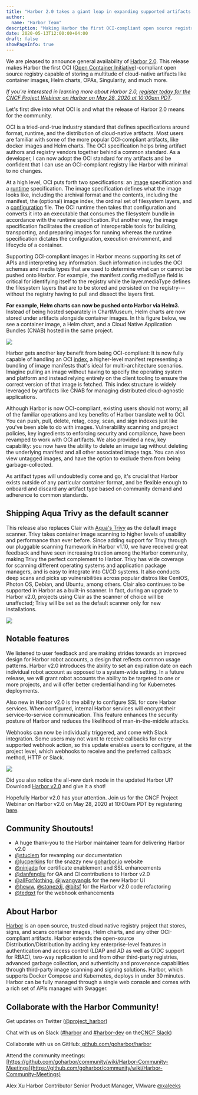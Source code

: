 ```yaml
---
title: "Harbor 2.0 takes a giant leap in expanding supported artifacts with OCI support"
author:
  name: "Harbor Team"
description: "Making Harbor the first OCI-compliant open source registry"
date: 2020-05-13T12:00:00+04:00
draft: false
showPageInfo: true
---
```


We are pleased to announce general availability of [Harbor 2.0](https://github.com/goharbor/harbor/releases/tag/v2.0.0). This
release makes Harbor the first OCI ([Open Container
Initiative](https://www.opencontainers.org/))-compliant open source
registry capable of storing a multitude of cloud-native artifacts like
container images, Helm charts, OPAs, Singularity, and much more.

*If you're interested in learning more about Harbor 2.0,
*[*register today for the CNCF Project Webinar on Harbor on May 28, 2020
at 10:00am
PDT*](https://zoom.us/webinar/register/7415882601786/WN_dVQGhggoQXmJ1rKPugEKyg)*.*

Let's first dive into what OCI is and what the release of Harbor 2.0
means for the community.

OCI is a tried-and-true industry standard that defines specifications
around format, runtime, and the distribution of cloud-native artifacts.
Most users are familiar with some of the more popular OCI-compliant
artifacts, like docker images and Helm charts. The OCI specification
helps bring artifact authors and registry vendors together behind a
common standard. As a developer, I can now adopt the OCI standard for my
artifacts and be confident that I can use an OCI-compliant registry like
Harbor with minimal to no changes.

At a high level, OCI puts forth two specifications: an
[image](https://github.com/opencontainers/image-spec/blob/master/spec.md)
specification and a
[runtime](https://github.com/opencontainers/runtime-spec/blob/master/spec.md)
specification. The image specification defines what the image looks
like, including the archival format and the contents, including the
manifest, the (optional) image index, the ordinal set of filesystem
layers, and a
[configuration](https://github.com/opencontainers/image-spec/blob/master/config.md)
file. The OCI runtime then takes that configuration and converts it into
an executable that consumes the filesystem bundle in accordance with the
runtime specification. Put another way, the image specification
facilitates the creation of interoperable tools for building,
transporting, and preparing images for running whereas the runtime
specification dictates the configuration, execution environment, and
lifecycle of a container.

Supporting OCI-compliant images in Harbor means supporting its set of
APIs and interpreting key information. Such information includes the OCI
schemas and media types that are used to determine what can or cannot be
pushed onto Harbor. For example, the manifest.config.mediaType field is
critical for identifying itself to the registry while the
layer.mediaType defines the filesystem layers that are to be stored and
persisted on the registry---without the registry having to pull and
dissect the layers first.

**For example, Helm charts can now be pushed onto Harbor via Helm3.**
Instead of being hosted separately in ChartMuseum, Helm charts are now
stored under artifacts alongside container images. In this figure below,
we see a container image, a Helm chart, and a Cloud Native Application
Bundles (CNAB) hosted in the same project.

![](../img/harbor-2.0-artifacts.png)

Harbor gets another key benefit from being OCI-compliant: It is now
fully capable of handling an OCI
[index](https://github.com/opencontainers/image-spec/blob/master/image-index.md),
a higher-level manifest representing a bundling of image manifests
that's ideal for multi-architecture scenarios. Imagine pulling an image
without having to specify the operating system and platform and instead
relying entirely on the client tooling to ensure the correct version of
that image is fetched. This index structure is widely leveraged by
artifacts like CNAB for managing distributed cloud-agnostic
applications.

Although Harbor is now OCI-compliant, existing users should not worry;
all of the familiar operations and key benefits of Harbor translate well
to OCI. You can push, pull, delete, retag, copy, scan, and sign indexes
just like you've been able to do with images. Vulnerability scanning and
project policies, key ingredients to enforcing security and compliance,
have been revamped to work with OCI artifacts. We also provided a new,
key capability: you now have the ability to delete an image tag without
deleting the underlying manifest and all other associated image tags.
You can also view untagged images, and have the option to exclude them
from being garbage-collected.

As artifact types will undoubtedly come and go, it's crucial that Harbor
exists outside of any particular container format, and be flexible
enough to onboard and discard any artifact type based on community
demand and adherence to common standards.

## Shipping Aqua Trivy as the default scanner

This release also replaces Clair with [Aqua's
Trivy](https://github.com/aquasecurity/trivy) as the default image
scanner. Trivy takes container image scanning to higher levels of
usability and performance than ever before. Since adding support for
Trivy through our pluggable scanning framework in Harbor v1.10, we have
received great feedback and have seen increasing traction among the
Harbor community, making Trivy the perfect complement to Harbor. Trivy
has wide coverage for scanning different operating systems and
application package managers, and is easy to integrate into CI/CD
systems. It also conducts deep scans and picks up vulnerabilities across
popular distros like CentOS, Photon OS, Debian, and Ubuntu, among
others. Clair also continues to be supported in Harbor as a built-in
scanner. In fact, during an upgrade to Harbor v2.0, projects using Clair
as the scanner of choice will be unaffected; Trivy will be set as the
default scanner only for new installations.

![](../img/harbor-2.0-interrogation-services.png)

## Notable features

We listened to user feedback and are making strides towards an improved
design for Harbor robot accounts, a design that reflects common usage
patterns. Harbor v2.0 introduces the ability to set an expiration date
on each individual robot account as opposed to a system-wide setting. In
a future release, we will grant robot accounts the ability to be
targeted to one or more projects, and will offer better credential
handling for Kubernetes deployments.

Also new in Harbor v2.0 is the ability to configure SSL for core Harbor
services. When configured, internal Harbor services will encrypt their
service-to-service communication. This feature enhances the security
posture of Harbor and reduces the likelihood of man-in-the-middle
attacks.

Webhooks can now be individually triggered, and come with Slack
integration. Some users may not want to receive callbacks for every
supported webhook action, so this update enables users to configure, at
the project level, which webhooks to receive and the preferred callback
method, HTTP or Slack.

![](../img/harbor-2.0-dark-light.png)

Did you also notice the all-new dark mode in the updated Harbor UI?
Download [Harbor v2.0](https://github.com/goharbor/harbor/releases/tag/v2.0.0) and give it a shot!

Hopefully Harbor v2.0 has your attention. Join us for the CNCF Project
Webinar on Harbor v2.0 on May 28, 2020 at 10:00am PDT by registering
[here](https://zoom.us/webinar/register/7415882601786/WN_dVQGhggoQXmJ1rKPugEKyg).

## Community Shoutouts!

- A huge thank-you to the Harbor maintainer team for delivering Harbor v2.0
- [@stuclem](https://github.com/stuclem) for revamping our documentation
- [@lucperkins](https://github.com/lucperkins) for the snazzy new
  [goharbor.io](https://goharbor.io/) website
- [@ninjadq](https://github.com/ninjadq) for certificate enablement
  and SSL enhancements
- [@danfengliu](https://github.com/danfengliu) for QA and CI
  contributions to Harbor v2.0
- [@allForNothing](https://github.com/AllForNothing),
  [@jwangyangls](https://github.com/jwangyangls) for the new Harbor UI
- [@heww](https://github.com/heww),
  [@stonezdj](https://github.com/stonezdj),
  [@bitsf](https://github.com/bitsf) for the Harbor v2.0 code
  refactoring
- [@tedgxt](https://github.com/tedgxt) for the webhook enhancements

## About Harbor

[Harbor](http://github.com/goharbor/harbor) is an open source, trusted
cloud native registry project that stores, signs, and scans container
images, Helm charts, and any other OCI-compliant artifacts. Harbor
extends the open-source Distribution/Distribution by adding key
enterprise-level features in authentication and access control (LDAP and
AD as well as OIDC support for RBAC), two-way replication to and from
other third-party registries, advanced garbage collection, and
authenticity and provenance capabilities through third-party image
scanning and signing solutions. Harbor, which supports Docker Compose
and Kubernetes, deploys in under 30 minutes. Harbor can be fully managed
through a single web console and comes with a rich set of APIs managed
with Swagger.

## Collaborate with the Harbor Community!

Get updates on Twitter
([@project\_harbor](https://twitter.com/project_harbor))

Chat with us on Slack
([#harbor](https://cloud-native.slack.com/messages/harbor)
and [#harbor-dev](https://cloud-native.slack.com/messages/harbor-dev)
on the[CNCF Slack](https://slack.cncf.io/))

Collaborate with us on GitHub:[
github.com/goharbor/harbor](https://github.com/goharbor/harbor)

Attend the community meetings:
[https://github.com/goharbor/community/wiki/Harbor-Community-Meetings](https://github.com/goharbor/community/wiki/Harbor-Community-Meetings)

Alex Xu
Harbor Contributor
Senior Product Manager, VMware
[@xaleeks](https://github.com/xaleeks)
